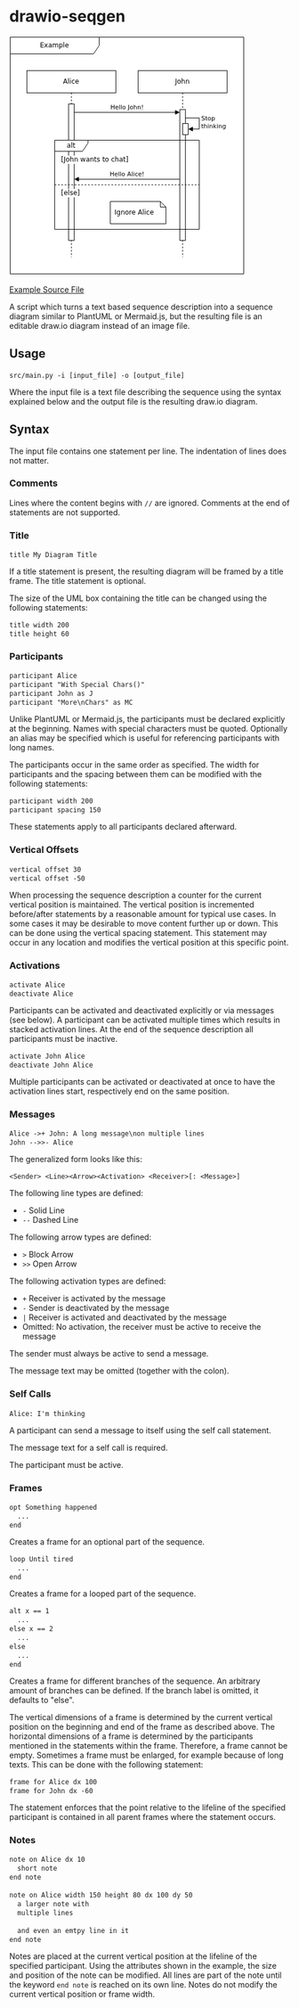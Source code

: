# drawio-seqgen

![Example Diagram](doc/example.png)

[Example Source File](doc/example.seq)

A script which turns a text based sequence description into a sequence diagram similar to PlantUML or Mermaid.js,
but the resulting file is an editable draw.io diagram instead of an image file.

## Usage

```
src/main.py -i [input_file] -o [output_file]
```

Where the input file is a text file describing the sequence using the syntax explained below and the output file
is the resulting draw.io diagram.

## Syntax

The input file contains one statement per line.
The indentation of lines does not matter.

### Comments

Lines where the content begins with `//` are ignored.
Comments at the end of statements are not supported.

### Title

```
title My Diagram Title
```

If a title statement is present, the resulting diagram will be framed by a title frame.
The title statement is optional.

The size of the UML box containing the title can be changed using the following statements:

```
title width 200
title height 60
```

### Participants

```
participant Alice
participant "With Special Chars()"
participant John as J
participant "More\nChars" as MC
```

Unlike PlantUML or Mermaid.js, the participants must be declared explicitly at the beginning.
Names with special characters must be quoted.
Optionally an alias may be specified which is useful for referencing participants with long names.

The participants occur in the same order as specified.
The width for participants and the spacing between them can be modified with the following statements:

```
participant width 200
participant spacing 150
```

These statements apply to all participants declared afterward.

### Vertical Offsets

```
vertical offset 30
vertical offset -50
```

When processing the sequence description a counter for the current vertical position is maintained.
The vertical position is incremented before/after statements by a reasonable amount for typical use cases.
In some cases it may be desirable to move content further up or down.
This can be done using the vertical spacing statement.
This statement may occur in any location and modifies the vertical position at this specific point.

### Activations

```
activate Alice
deactivate Alice
```

Participants can be activated and deactivated explicitly or via messages (see below).
A participant can be activated multiple times which results in stacked activation lines.
At the end of the sequence description all participants must be inactive.

```
activate John Alice
deactivate John Alice
```

Multiple participants can be activated or deactivated at once to have the activation
lines start, respectively end on the same position.

### Messages

```
Alice ->+ John: A long message\non multiple lines
John -->>- Alice
```

The generalized form looks like this:

```
<Sender> <Line><Arrow><Activation> <Receiver>[: <Message>]
```

The following line types are defined:

* `-` Solid Line
* `--` Dashed Line

The following arrow types are defined:

* `>` Block Arrow
* `>>` Open Arrow

The following activation types are defined:

* `+` Receiver is activated by the message
* `-` Sender is deactivated by the message
* `|` Receiver is activated and deactivated by the message
* Omitted: No activation, the receiver must be active to receive the message

The sender must always be active to send a message.

The message text may be omitted (together with the colon).

### Self Calls

```
Alice: I'm thinking
```

A participant can send a message to itself using the self call statement.

The message text for a self call is required.

The participant must be active.

### Frames

```
opt Something happened
  ...
end
```

Creates a frame for an optional part of the sequence.

```
loop Until tired
  ...
end
```

Creates a frame for a looped part of the sequence.

```
alt x == 1
  ...
else x == 2
  ...
else
  ...
end
```

Creates a frame for different branches of the sequence.
An arbitrary amount of branches can be defined.
If the branch label is omitted, it defaults to "else".

The vertical dimensions of a frame is determined by the current vertical position on the beginning and end of the
frame as described above.
The horizontal dimensions of a frame is determined by the participants mentioned in the statements within
the frame. Therefore, a frame cannot be empty. Sometimes a frame must be enlarged, for example because of long texts.
This can be done with the following statement:

```
frame for Alice dx 100
frame for John dx -60
```

The statement enforces that the point relative to the lifeline of the specified participant is contained
in all parent frames where the statement occurs.

### Notes

```
note on Alice dx 10
  short note
end note

note on Alice width 150 height 80 dx 100 dy 50
  a larger note with
  multiple lines

  and even an emtpy line in it
end note
```

Notes are placed at the current vertical position at the lifeline of the specified participant.
Using the attributes shown in the example, the size and position of the note can be modified.
All lines are part of the note until the keyword `end note` is reached on its own line.
Notes do not modify the current vertical position or frame width.
